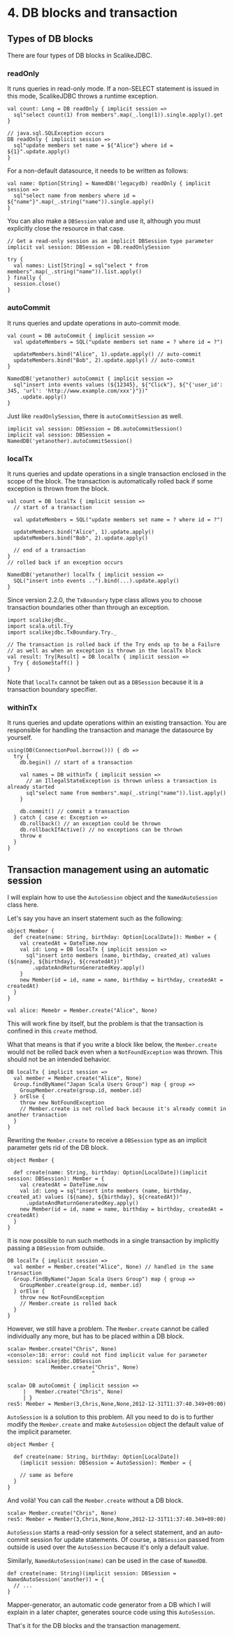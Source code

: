 # 4. DB blocks and transaction

## Types of DB blocks

There are four types of DB blocks in ScalikeJDBC.

### readOnly

It runs queries in read-only mode. If a non-SELECT statement is issued in this mode, ScalikeJDBC throws a runtime exception.

    val count: Long = DB readOnly { implicit session =>
      sql"select count(1) from members".map(_.long(1)).single.apply().get
    }

    // java.sql.SQLException occurs
    DB readOnly { implicit session =>
      sql"update members set name = ${"Alice"} where id = ${1}".update.apply()
    }

For a non-default datasource, it needs to be written as follows:

    val name: Option[String] = NamedDB('legacydb) readOnly { implicit session =>
      sql"select name from members where id = ${"name"}".map(_.string("name")).single.apply()
    }

You can also make a `DBSession` value and use it, although you must explicitly close the resource in that case.

    // Get a read-only session as an implicit DBSession type parameter
    implicit val session: DBSession = DB.readOnlySession

    try {
      val names: List[String] = sql"select * from members".map(_.string("name")).list.apply()
    } finally {
      session.close()
    }

### autoCommit

It runs queries and update operations in auto-commit mode.

    val count = DB autoCommit { implicit session =>
      val updateMembers = SQL("update members set name = ? where id = ?")

      updateMembers.bind("Alice", 1).update.apply() // auto-commit
      updateMembers.bind("Bob", 2).update.apply() // auto-commit
    }

    NamedDB('yetanother) autoCommit { implicit session =>
      sql"insert into events values (${12345}, ${"Click"}, ${"{'user_id': 345, 'url': 'http://www.example.com/xxx'}"})"
        .update.apply()
    }

Just like `readOnlySession`, there is `autoCommitSession` as well.

    implicit val session: DBSession = DB.autoCommitSession()
    implicit val session: DBSession = NamedDB('yetanother).autoCommitSession()

### localTx

It runs queries and update operations in a single transaction enclosed in the scope of the block. The transaction is automatically rolled back if some exception is thrown from the block.

    val count = DB localTx { implicit session =>
      // start of a transaction

      val updateMembers = SQL("update members set name = ? where id = ?")

      updateMembers.bind("Alice", 1).update.apply()
      updateMembers.bind("Bob", 2).update.apply()

      // end of a transaction
    }
    // rolled back if an exception occurs

    NamedDB('yetanother) localTx { implicit session =>
      SQL("insert into events ..").bind(...).update.apply()
    }

Since version 2.2.0, the `TxBoundary` type class allows you to choose transaction boundaries other than through an exception.

    import scalikejdbc._
    import scala.util.Try
    import scalikejdbc.TxBoundary.Try._

    // The transaction is rolled back if the Try ends up to be a Failure
    // as well as when an exception is thrown in the localTx block
    val result: Try[Result] = DB localTx { implicit session =>
      Try { doSomeStaff() }
    }

Note that `localTx` cannot be taken out as a `DBSession` because it is a transaction boundary specifier.

### withinTx

It runs queries and update operations within an existing transaction. You are responsible for handling the transaction and manage the datasource by yourself.

    using(DB(ConnectionPool.borrow())) { db =>
      try {
        db.begin() // start of a transaction

        val names = DB withinTx { implicit session =>
          // an IllegalStateException is thrown unless a transaction is already started
          sql"select name from members".map(_.string("name")).list.apply()
        }

        db.commit() // commit a transaction
      } catch { case e: Exception =>
        db.rollback() // an exception could be thrown
        db.rollbackIfActive() // no exceptions can be thrown
        throw e
      }
    }

## Transaction management using an automatic session

I will explain how to use the `AutoSession` object and the `NamedAutoSession` class here.

Let's say you have an insert statement such as the following:

    object Member {
      def create(name: String, birthday: Option[LocalDate]): Member = {
        val createdAt = DateTime.now
        val id: Long = DB localTx { implicit session =>
          sql"insert into members (name, birthday, created_at) values (${name}, ${birthday}, ${createdAt})"
            .updateAndReturnGeneratedKey.apply()
        }
        new Member(id = id, name = name, birthday = birthday, createdAt = createdAt)
      }
    }

    val alice: Memebr = Member.create("Alice", None)

This will work fine by itself, but the problem is that the transaction is confined in this `create` method.

What that means is that if you write a block like below, the `Member.create` would not be rolled back even when a `NotFoundException` was thrown. This should not be an intended behavior.

    DB localTx { implicit session =>
      val member = Member.create("Alice", None)
      Group.findByName("Japan Scala Users Group") map { group =>
        GroupMember.create(group.id, member.id)
      } orElse {
        throw new NotFoundException
        // Member.create is not rolled back because it's already commit in another transaction
      }
    }

Rewriting the `Member.create` to receive a `DBSession` type as an implicit parameter gets rid of the DB block.

    object Member {

      def create(name: String, birthday: Option[LocalDate])(implicit session: DBSession): Member = {
        val createdAt = DateTime.now
        val id: Long = sql"insert into members (name, birthday, created_at) values (${name}, ${birthday}, ${createdAt})"
          .updateAndReturnGeneratedKey.apply()
        new Member(id = id, name = name, birthday = birthday, createdAt = createdAt)
      }
    }

It is now possible to run such methods in a single transaction by implicitly passing a `DBSession` from outside.

    DB localTx { implicit session =>
      val member = Member.create("Alice", None) // handled in the same transaction
      Group.findByName("Japan Scala Users Group") map { group =>
        GroupMember.create(group.id, member.id)
      } orElse {
        throw new NotFoundException
        // Member.create is rolled back
      }
    }

However, we still have a problem. The `Member.create` cannot be called individually any more, but has to be placed within a DB block.

    scala> Member.create("Chris", None)
    <console>:18: error: could not find implicit value for parameter session: scalikejdbc.DBSession
                  Member.create("Chris", None)
                               ^

    scala> DB autoCommit { implicit session =>
         |   Member.create("Chris", None)
         | }
    res5: Member = Member(3,Chris,None,None,2012-12-31T11:37:40.349+09:00)

`AutoSession` is a solution to this problem. All you need to do is to further modify the `Member.create` and make `AutoSession` object the default value of the implicit parameter.

    object Member {

      def create(name: String, birthday: Option[LocalDate])
        (implicit session: DBSession = AutoSession): Member = {

        // same as before
      }
    }

And voilà! You can call the `Member.create` without a DB block.

    scala> Member.create("Chris", None)
    res5: Member = Member(3,Chris,None,None,2012-12-31T11:37:40.349+09:00)

`AutoSession` starts a read-only session for a select statement, and an auto-commit session for update statements. Of course, a `DBSession` passed from outside is used over the `AutoSession` because it's only a default value.

Similarly, `NamedAutoSession(name)` can be used in the case of `NamedDB`.

    def create(name: String)(implicit session: DBSession = NamedAutoSession('another)) = {
      // ...
    }

Mapper-generator, an automatic code generator from a DB which I will explain in a later chapter, generates source code using this `AutoSession`.

That's it for the DB blocks and the transaction management.

